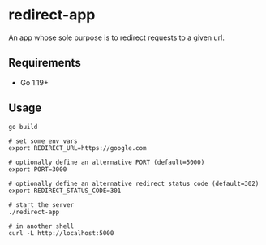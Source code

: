 # redirect-app

An app whose sole purpose is to redirect requests to a given url.

## Requirements

- Go 1.19+

## Usage

```shell
go build

# set some env vars
export REDIRECT_URL=https://google.com

# optionally define an alternative PORT (default=5000)
export PORT=3000

# optionally define an alternative redirect status code (default=302)
export REDIRECT_STATUS_CODE=301

# start the server
./redirect-app

# in another shell
curl -L http://localhost:5000
```
